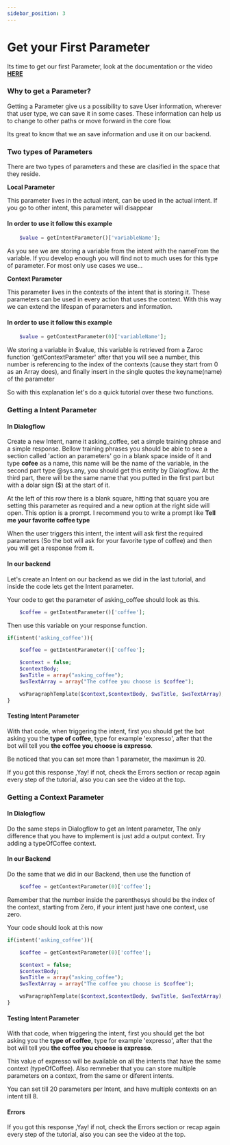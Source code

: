 ```yaml
---
sidebar_position: 3
---
```


# Get your First Parameter

Its time to get our first Parameter, look at the documentation or the video [**HERE**](https://google.com)

### Why to get a Parameter?

Getting a Parameter give us a possibility to save User information, wherever that user type, we can save it in some cases. These information can help us to change to other paths or move forward in the core flow.

Its great to know that we an save information and use it on our backend.

### Two types of Parameters

There are two types of parameters and these are clasified in the space that they reside.

**Local Parameter**

This parameter lives in the actual intent, can be used in the actual intent. If you go to other intent, this parameter will disappear

#### In order to use it follow this example

```php
    $value = getIntentParameter()['variableName'];
```

As you see we are storing a variable from the intent with the nameFrom the variable. If you develop enough you will find not to much uses for this type of parameter. For most only use cases we use...

**Context Parameter**

This parameter lives in the contexts of the intent that is storing it. These parameters can be used in every action that uses the context. With this way we can extend the lifespan of parameters and information.

#### In order to use it follow this example

```php
    $value = getContextParameter(0)['variableName'];
```

We storing a variable in $value, this variable is retrieved from a Zaroc function 'getContextParameter' after that you will see a number, this number is referencing to the index of the contexts (cause they start from 0 as an Array does), and finally insert in the single quotes the keyname(name) of the parameter

So with this explanation let's do a quick tutorial over these two functions.

### Getting a Intent Parameter

#### In Dialogflow

Create a new Intent, name it asking_coffee, set a simple training phrase and a simple response.
Bellow training phrases you should be able to see a section called 'action an parameters' go in a blank space inside of it and type **cofee** as a name, this name will be the name of the variable, in the second part type @sys.any, you should get this entity by Dialogflow. At the third part, there will be the same name that you putted in the first part but with a dolar sign ($) at the start of it.

At the left of this row there is a blank square, hitting that square you are setting this parameter as required and a new option at the right side will open. This option is a prompt. I recommend you to write a prompt like **Tell me your favorite coffee type**

When the user triggers this intent, the intent will ask first the required parameters (So the bot will ask for your favorite type of coffee) and then you will get a response from it.

#### In our backend

Let's create an Intent on our backend as we did in the last tutorial, and inside the code lets get the Intent parameter.

Your code to get the parameter of asking_coffee should look as this.

```php
    $coffee = getIntentParameter()['coffee'];
```

Then use this variable on your response function.

```php
if(intent('asking_coffee')){

    $coffee = getIntentParameter()['coffee'];

    $context = false;
    $contextBody;
    $wsTitle = array("asking_coffee");
    $wsTextArray = array("The coffee you choose is $coffee");

    wsParagraphTemplate($context,$contextBody, $wsTitle, $wsTextArray);
}
```

#### Testing Intent Parameter

With that code, when triggering the intent, first you should get the bot asking you the **type of coffee**, type for example 'expresso', after that the bot will tell you **the coffee you choose is expresso**.

Be noticed that you can set more than 1 parameter, the maximun is 20.

If you got this response ,Yay! if not, check the Errors section or recap again every step of the tutorial, also you can see the video at the top.

### Getting a Context Parameter

#### In Dialogflow

Do the same steps in Dialogflow to get an Intent parameter, The only difference that you have to implement is just add a output context. Try adding a typeOfCoffee context.

#### In our Backend

Do the same that we did in our Backend, then use the function of

```php
    $coffee = getContextParameter(0)['coffee'];
```

Remember that the number inside the parenthesys should be the index of the context, starting from Zero, if your intent just have one context, use zero.

Your code should look at this now

```php
if(intent('asking_coffee')){

    $coffee = getContextParameter(0)['coffee'];

    $context = false;
    $contextBody;
    $wsTitle = array("asking_coffee");
    $wsTextArray = array("The coffee you choose is $coffee");

    wsParagraphTemplate($context,$contextBody, $wsTitle, $wsTextArray);
}
```

#### Testing Intent Parameter

With that code, when triggering the intent, first you should get the bot asking you the **type of coffee**, type for example 'expresso', after that the bot will tell you **the coffee you choose is expresso**.

This value of expresso will be available on all the intents that have the same context (typeOfCoffee). Also remmeber that you can store multiple parameters on a context, from the same or diferent intents.

You can set till 20 parameters per Intent, and have multiple contexts on an intent till 8.

#### Errors

If you got this response ,Yay! if not, check the Errors section or recap again every step of the tutorial, also you can see the video at the top.
